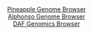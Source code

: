 <div id="Pineapple_Genome_Browser" align="center">
  <a href="https://igv.org/app/?sessionURL=blob:zZJfa9swFMW_i6BlA8eW_C.xoYy0S5OSpm2auoGUYhRHdrTIkivJjtOQ7z6tbOxlheZhY6AH6XKle87Rbw8aIhUVHMTAtVFgIwQsoNZiO8NlxcgNLokCcY6ZIhaQJCeS8IyAeA9yrDRO7q_NzbXWlYodh.qqU2JeCFt5Ni7xq.B4q.xMlM6FYAwvhcRaSOWcS9wIhxZNZ0uWuKpsM9uzA2eFNXYwq9aCK.FUhBfp1ryX_iqlBeGiJGlZM03fBKRGj9G4snP8pT.f9bOMKDUmu6vVWX981X_0BsliGF4sktvRPAnnpzNacKxrSc7qyeXl6MQ9H05x2yvqZN5jcMgf0Lf2kU5OvK.ng7aikqgz1EU934dB1zPRUL4i7f_k2ix6pPOx2zbhIwr5jYA.bTmcTG.n_nLE5u_5PliAiaw2JIBsLbsxgpYHQytww86PLepZEEYmHSkoiJ.eLaAlzjam_WkP9K4yvABFXuo3dCwg5IpIEHciCLsoitzA7_owitDB2oNasr8X7WVyH3Wh23fdMM0p0wbmVap4pWzMud1kuV28Hpnl7rqc4PWgDXcDSnvh.OK6ldP2Lhkv_pylb_yb0W_fZ4x.RNE_oe4jQmy9PBa1nrqtk2DQFLPX0V3Q3.ibzcvDQ8IXw8278RwXTS5kibXpNxVz_ElbgyXFXJtCQxVdUkb1bm5SFFsQI9cz0IJMMGEoBLJYfoIWtFAAP_.G0zs8H74D">Pineapple Genome Browser</a>
</div>
<div id="Alphonso_Genome_Browser" align="center">
  <a href="https://igv.org/app/?sessionURL=blob:zZJdb5swFIb_i6VOm0TAQICCVE20ST_G1nTJaJpWFXLIgVgBm9oG2kb57_OqTbvppOZi0yQuzJHB7_v42aIOhKScoQg5pu2Zto0MJNe8n5G6qeCS1CBRVJBKgoEEFCCA5YCiLSqIVCSdftZfrpVqZGRZVDWDmrCSm9I1SU2eOSO9NHNeWye8qsiSC6K4kNaxIB23aNkNeliSpjH12a7pWSuiiEWqZs2Z5FYDrMx6_b_s1ygrgfEasrqtFH0JkOk8OuPKLMjHeD6L8xykTODpYnUUJxfxtTtOb8_8k9t0cj5P_fm7GS0ZUa2Ao8mZ0570wzTwrhbxuT_btGnshKpSz4sDd_Ru_NhQAfLIDuzD4RB7vqfBULaCx_.ps37onr3XU7gAf_TQh_V1Pl5D92m.KTeLb5DIV3v7aGegiuet9gDlaxFENjZc7Bue4w9.LO1DA.NQ0xGcouju3kBKkHyjt99tkXpqtC1IwkP7Io6BuFiBQNEgxDiww9DxhsEQh6G9M7aoFdXfQ3uaTsMAO7Hj.FlBK6VVXmWSNdIkjJldXpjl854s3cuzYRteXoWL0y_tYzKSk5sD53TGGzke4T_QNJA._OUCddW3ZPon3r0liKmW.8rmJPA1niTj5maqwSRQH5LjxabIj.clj18FFOi6.8EpuKiJ0vv1RL_.NK4jghKm9KCjki5pRdXTXHPkPYpsx9XiopxXXJuIRLl8jw1s2B7.8FtQd3e_.w4-">Alphonso Genome Browser</a>
</div>


<div id="DAF_Genomics_Browser" align="center">
  <a href="https://ink-blot.github.io/?sessionURL=blob:tZFra9swFIb_i2D95JtsJ64NYXhr16bZNcELpJRwah_HYpbkSHLSNOS_T3gdg10Ygw4kIXEu76vzHMkOlWZSkIyEHh15lBKH6EbuF8C7Ft8DR02yGlqNDlFYo0JRIsmOpAZtoJi_tZWNMZ3OfL.C2t2gkJyV2tORB52rZW8atKlu6AGHRylgr71ScptswIe2a6TQ0oeyRK3dwO9QbNZ7sMf32HpoiWvet4YNqmtrwhqrvBqsWyYqfPiLkf.gbBd7mS8X.VA_w8O0muSzaf45uixWV.PXq.LD9bIYL88WbCPA9Aonh1eb6.aj3t306ad3Wm4bGh8gvV8Vj_JFdHF2.dAxhXpCE3oex0E0ouTkkFaWvUVAykbRjMZOEp47YRy7T9doNLYzUJKR7PbOIUZB.cWm3x6JOXQWFNG47QdmDpGqQkUyNw2ChKZpOIqTOEhTenKOpFftM5N8U8zTJAjzMBx798Ctfs3aYXxW6Nfgc2H8qbPd_4rpplTz6WzLr7ZaNcu6YmLeX_B0mu.K32IKrfs_fquWioOxoW_PJyjQWjWOwvygEp3uTl8B">DAF Genomics Browser</a>
</div>
